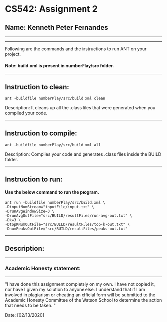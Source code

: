 # CS542: Assignment 2
## Name: Kenneth Peter Fernandes 

-----------------------------------------------------------------------
-----------------------------------------------------------------------


Following are the commands and the instructions to run ANT on your project.
#### Note: build.xml is present in numberPlay/src folder.

-----------------------------------------------------------------------
## Instruction to clean:

```commandline
ant -buildfile numberPlay/src/build.xml clean
```

Description: It cleans up all the .class files that were generated when you
compiled your code.

-----------------------------------------------------------------------
## Instruction to compile:

```commandline
ant -buildfile numberPlay/src/build.xml all
```

Description: Compiles your code and generates .class files inside the BUILD folder.

-----------------------------------------------------------------------
## Instruction to run:

#### Use the below command to run the program.

```commandline
ant run -buildfile numberPlay/src/build.xml \
-DinputNumStream="inputFile/input.txt" \
-DrunAvgWindowSize=3 \
-DrunAvgOutFile="src/BUILD/resultFiles/run-avg-out.txt" \
-Dk=3 \
-DtopKNumOutFile="src/BUILD/resultFiles/top-k-out.txt" \
-DnumPeaksOutFile="src/BUILD/resultFiles/peaks-out.txt"
```

-----------------------------------------------------------------------
## Description:


-----------------------------------------------------------------------
### Academic Honesty statement:
-----------------------------------------------------------------------

"I have done this assignment completely on my own. I have not copied
it, nor have I given my solution to anyone else. I understand that if
I am involved in plagiarism or cheating an official form will be
submitted to the Academic Honesty Committee of the Watson School to
determine the action that needs to be taken. "

Date: [02/13/2020]


